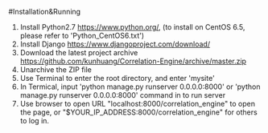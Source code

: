 #Installation&Running
  1. Install Python2.7 https://www.python.org/, (to install on CentOS 6.5, please refer to 'Python_CentOS6.txt')
  2. Install Django https://www.djangoproject.com/download/
  3. Download the latest project archive https://github.com/kunhuang/Correlation-Engine/archive/master.zip
  4. Unarchive the ZIP file
  5. Use Terminal to enter the root directory, and enter 'mysite'
  6. In Termical, input 'python manage.py runserver 0.0.0.0:8000' or 'python manage.py runserver 0.0.0.0:8000' command in to run server
  7. Use browser to open URL "localhost:8000/correlation_engine" to open the page, or "$YOUR_IP_ADDRESS:8000/correlation_engine" for others to log in.